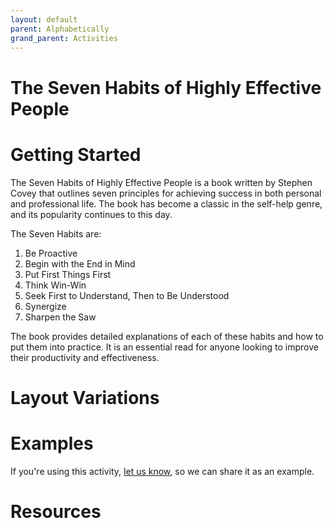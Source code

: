 ```yaml
---
layout: default
parent: Alphabetically
grand_parent: Activities
---
```


# The Seven Habits of Highly Effective People

# Getting Started

The Seven Habits of Highly Effective People is a book written by Stephen Covey that outlines seven principles for achieving success in both personal and professional life. The book has become a classic in the self-help genre, and its popularity continues to this day. 

The Seven Habits are: 
1. Be Proactive 
2. Begin with the End in Mind 
3. Put First Things First 
4. Think Win-Win 
5. Seek First to Understand, Then to Be Understood
6. Synergize
7. Sharpen the Saw 

The book provides detailed explanations of each of these habits and how to put them into practice. It is an essential read for anyone looking to improve their productivity and effectiveness.

# Layout Variations
# Examples
If you're using this activity, [let us know](https://github.com/Standards-and-Practices/structured-rapid-development/issues/new?assignees=&labels=documentation&template=example-submission.md&title=Example+of+%5Byour+pattern+here%5D), so we can share it as an example.
# Resources